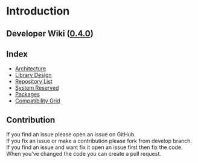 # Introduction

## Developer Wiki \([0.4.0](https://github.com/uniquid/developer/tree/8a260ad51580b480a29fdd80a3cf027210620c68/history.md)\)

## Index

* [Architecture](architecture.md)
* [Library Design](library-design.md)
* [Repository List](repository-list.md)
* [System Reserved](system-reserved.md)
* [Packages](packages.md)
* [Compatibility Grid](https://github.com/uniquid/developer/tree/8a260ad51580b480a29fdd80a3cf027210620c68/compatibility_grid.md)

## Contribution

If you find an issue please open an issue on GitHub.  
If you fix an issue or make a contribution please fork from develop branch.  
If you find an issue and want fix it open an issue first then fix the code.  
When you've changed the code you can create a pull request.

